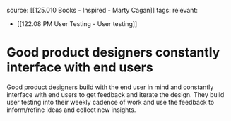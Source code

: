 source: [[125.010 Books - Inspired - Marty Cagan]]
tags:
relevant:
- [[122.08 PM User Testing - User testing]]

# Good product designers constantly interface with end users

Good product designers build with the end user in mind and constantly interface with end users to get feedback and iterate the design. They build user testing into their weekly cadence of work and use the feedback to inform/refine ideas and collect new insights.

